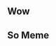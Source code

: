 ##  Wow <!-- .element class="fragment doge" style="color: slateblue" -->
## So Meme <!-- .element class="fragment doge" style="color: seagreen" -->

